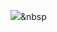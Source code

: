 <img src="https://img.shields.io/badge/yoootaein-black?style=flat-square&logo=Instagram&logoColor=white"/></a>&nbsp 
